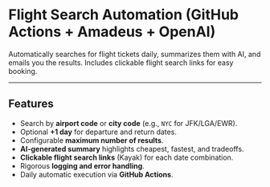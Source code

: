 # Flight Search Automation (GitHub Actions + Amadeus + OpenAI)

Automatically searches for flight tickets daily, summarizes them with AI, and emails you the results. Includes clickable flight search links for easy booking.

---

## Features
- Search by **airport code** or **city code** (e.g., `NYC` for JFK/LGA/EWR).  
- Optional **+1 day** for departure and return dates.  
- Configurable **maximum number of results**.  
- **AI-generated summary** highlights cheapest, fastest, and tradeoffs.  
- **Clickable flight search links** (Kayak) for each date combination.  
- Rigorous **logging and error handling**.  
- Daily automatic execution via **GitHub Actions**.
